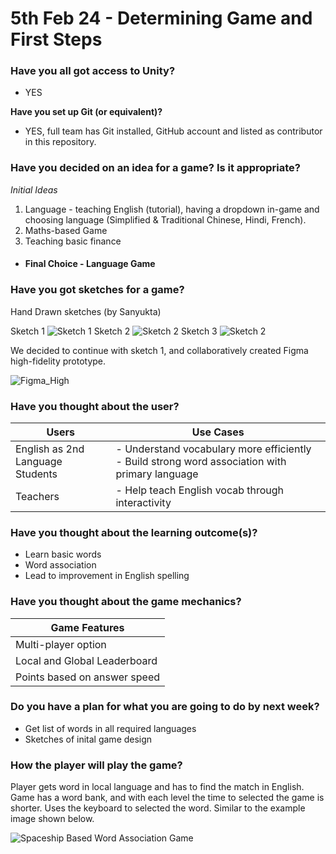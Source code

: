 # 5th Feb 24 - Determining Game and First Steps

### <b>Have you all got access to Unity?</b>

- YES

<b>Have you set up Git (or equivalent)?</b>

- YES, full team has Git installed, GitHub account and listed as contributor in this repository.

### <b>Have you decided on an idea for a game? Is it appropriate?</b>

<i>Initial Ideas</i>

1. Language - teaching English (tutorial), having a dropdown in-game and choosing language (Simplified & Traditional Chinese, Hindi, French).
2. Maths-based Game
3. Teaching basic finance

- #### Final Choice - Language Game

### <b>Have you got sketches for a game?</b>

Hand Drawn sketches (by Sanyukta)

Sketch 1
![Sketch 1](<../Week 1/Sketch 1.jpg>)
Sketch 2
![Sketch 2](<../Week 1/Sketch 2.jpg>)
Sketch 3
![Sketch 2](<../Week 1/Sketch 3.jpg>)

We decided to continue with sketch 1, and collaboratively created Figma high-fidelity prototype.

![Figma_High](<../Week 1/High Fidelity img.png>)

### <b>Have you thought about the user?</b>

| Users                            | Use Cases                                                                                      |
| -------------------------------- | ---------------------------------------------------------------------------------------------- |
| English as 2nd Language Students | - Understand vocabulary more efficiently - Build strong word association with primary language |
| Teachers                         | - Help teach English vocab through interactivity                                               |

### Have you thought about the learning outcome(s)?

- Learn basic words
- Word association
- Lead to improvement in English spelling

### Have you thought about the game mechanics?

| Game Features                |
| ---------------------------- |
| Multi-player option          |
| Local and Global Leaderboard |
| Points based on answer speed |

### Do you have a plan for what you are going to do by next week?

- Get list of words in all required languages
- Sketches of inital game design

### How the player will play the game?

Player gets word in local language and has to find the match in English. Game has a word bank, and with each level the time to selected the game is shorter. Uses the keyboard to selected the word. Similar to the example image shown below.

![Spaceship Based Word Association Game](image.png)
